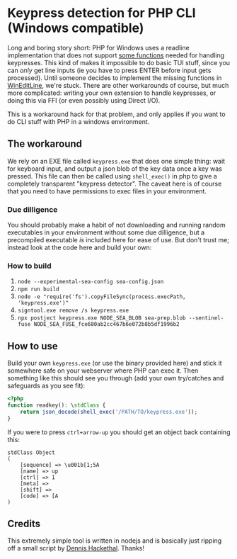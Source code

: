 # Keypress detection for PHP CLI (Windows compatible)
Long and boring story short: PHP for Windows uses a readline implementation that does not support [some functions](https://github.com/php/doc-en/issues/1482) needed for handling keypresses. This kind of makes it impossible to do basic TUI stuff, since you can *only* get line inputs (ie you have to press ENTER before input gets processed). Until someone decides to implement the missing functions in [WinEditLine](https://github.com/winlibs/wineditline), we're stuck. There are other workarounds of course, but much more complicated: writing your own extension to handle keypresses, or doing this via FFI (or even possibly using Direct I/O).

This is a workaround hack for that problem, and only applies if you want to do CLI stuff with PHP in a windows environment.

## The workaround
We rely on an EXE file called `keypress.exe` that does one simple thing: wait for keyboard input, and output a json blob of the key data once a key was pressed. This file can then be called using `shell_exec()` in php to give a completely transparent "keypress detector". The caveat here is of course that you need to have permissions to exec files in your environment.

### Due dilligence
You should probably make a habit of not downloading and running random executables in your environment without some due dilligence, but a precompiled executable *is* included here for ease of use. But don't trust me; instead look at the code here and build your own:

### How to build
1. `node --experimental-sea-config sea-config.json`
2. `npm run build`
3. `node -e "require('fs').copyFileSync(process.execPath, 'keypress.exe')"`
4. `signtool.exe remove /s keypress.exe`
5. `npx postject keypress.exe NODE_SEA_BLOB sea-prep.blob --sentinel-fuse NODE_SEA_FUSE_fce680ab2cc467b6e072b8b5df1996b2`

## How to use
Build your own `keypress.exe` (or use the binary provided here) and stick it somewhere safe on your webserver where PHP can exec it. Then something like this should see you through (add your own try/catches and safeguards as you see fit):

```php
<?php
function readkey(): \stdClass {
    return json_decode(shell_exec('/PATH/TO/keypress.exe'));
}
```

If you were to press `ctrl+arrow-up` you should get an object back containing this:

```
stdClass Object
(
    [sequence] => \u001b[1;5A
    [name] => up
    [ctrl] => 1
    [meta] =>
    [shift] =>
    [code] => [A
)
```
## Credits
This extremely simple tool is written in nodejs and is basically just ripping off a small script by [Dennis Hackethal](https://github.com/TooTallNate/keypress/issues/28). Thanks!
